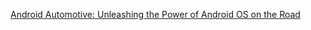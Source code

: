 [Android Automotive: Unleashing the Power of Android OS on the Road ](https://medium.com/@amoljp19/android-automotive-unleashing-the-power-of-android-os-on-the-road-6587c4835ad7)

